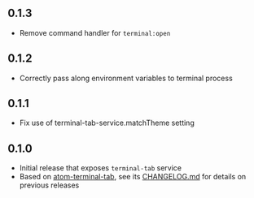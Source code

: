 ## 0.1.3

- Remove command handler for `terminal:open`

## 0.1.2

- Correctly pass along environment variables to terminal process

## 0.1.1

- Fix use of terminal-tab-service.matchTheme setting

## 0.1.0

- Initial release that exposes `terminal-tab` service
- Based on [atom-terminal-tab](https://github.com/jsmecham/atom-terminal-tab), see its [CHANGELOG.md](https://github.com/jsmecham/atom-terminal-tab/blob/master/CHANGELOG.md) for details on previous releases
